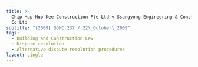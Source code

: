 ```yaml
---
title: >-
  Chip Hup Hup Kee Construction Pte Ltd v Ssangyong Engineering & Construction
  Co Ltd
subtitle: "[2009] SGHC 237 / 22\_October\_2009"
tags:
  - Building and Construction Law
  - Dispute resolution
  - Alternative dispute resolution procedures
layout: single
---
```


